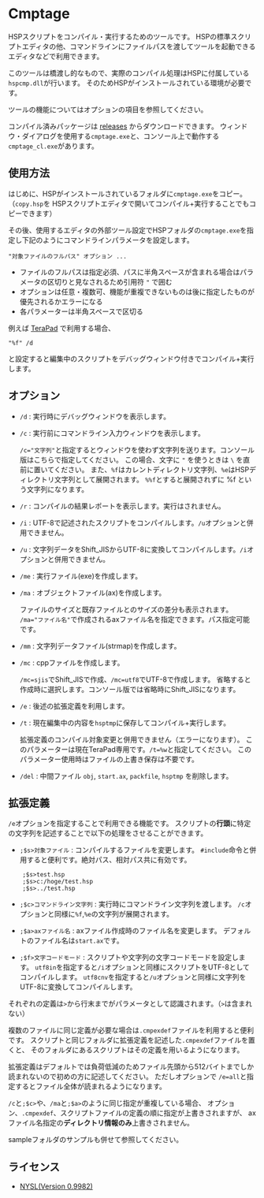 # Cmptage

HSPスクリプトをコンパイル・実行するためのツールです。
HSPの標準スクリプトエディタの他、コマンドラインにファイルパスを渡してツールを起動できるエディタなどで利用できます。

このツールは橋渡し的なもので、実際のコンパイル処理はHSPに付属している`hspcmp.dll`が行います。
そのためHSPがインストールされている環境が必要です。

ツールの機能についてはオプションの項目を参照してください。

コンパイル済みパッケージは [releases](https://github.com/skymonsters-Ks/Cmptage/releases) からダウンロードできます。
ウィンドウ・ダイアログを使用する`cmptage.exe`と、コンソール上で動作する`cmptage_cl.exe`があります。



## 使用方法

はじめに、HSPがインストールされているフォルダに`cmptage.exe`をコピー。
（`copy.hsp`を HSPスクリプトエディタで開いてコンパイル+実行することでもコピーできます）

その後、使用するエディタの外部ツール設定でHSPフォルダの`cmptage.exe`を指定し下記のようにコマンドラインパラメータを設定します。

	"対象ファイルのフルパス" オプション ...

- ファイルのフルパスは指定必須、パスに半角スペースが含まれる場合はパラメータの区切りと見なされるため引用符 `"` で囲む
- オプションは任意・複数可、機能が重複できないものは後に指定したものが優先されるかエラーになる
- 各パラメーターは半角スペースで区切る

例えば [TeraPad](https://tera-net.com/library/tpad.html) で利用する場合、

	"%f" /d

と設定すると編集中のスクリプトをデバッグウィンドウ付きでコンパイル+実行します。



## オプション

- `/d` : 実行時にデバッグウィンドウを表示します。

- `/c` : 実行前にコマンドライン入力ウィンドウを表示します。

  `/c="文字列"`と指定するとウィンドウを使わず文字列を送ります。コンソール版はこちらで指定してください。
  この場合、文字に `"` を使うときは ` \ ` を直前に置いてください。
  また、`%f`はカレントディレクトリ文字列、`%e`はHSPディレクトリ文字列として展開されます。
  `%%f`とすると展開されずに %f という文字列になります。

- `/r` : コンパイルの結果レポートを表示します。実行はされません。

- `/i` : UTF-8で記述されたスクリプトをコンパイルします。`/u`オプションと併用できません。

- `/u` : 文字列データをShift_JISからUTF-8に変換してコンパイルします。`/i`オプションと併用できません。

- `/me` : 実行ファイル(exe)を作成します。

- `/ma` : オブジェクトファイル(ax)を作成します。

  ファイルのサイズと既存ファイルとのサイズの差分も表示されます。
  `/ma="ファイル名"`で作成されるaxファイル名を指定できます。パス指定可能です。

- `/mm` : 文字列データファイル(strmap)を作成します。

- `/mc` : cppファイルを作成します。

  `/mc=sjis`でShift_JISで作成、`/mc=utf8`でUTF-8で作成します。
  省略すると作成時に選択します。コンソール版では省略時にShift_JISになります。

- `/e` : 後述の拡張定義を利用します。

- `/t` : 現在編集中の内容を`hsptmp`に保存してコンパイル+実行します。

  拡張定義のコンパイル対象変更と併用できません（エラーになります）。
  このパラメーターは現在TeraPad専用です。`/t=%w`と指定してください。
  このパラメーター使用時はファイルの上書き保存は不要です。

- `/del` : 中間ファイル `obj`, `start.ax`, `packfile`, `hsptmp` を削除します。



## 拡張定義

`/e`オプションを指定することで利用できる機能です。
スクリプトの**行頭**に特定の文字列を記述することで以下の処理をさせることができます。

- `;$s>対象ファイル` : コンパイルするファイルを変更します。
  `#include`命令と併用すると便利です。絶対パス、相対パス共に有効です。
```
	;$s>test.hsp
	;$s>c:/hoge/test.hsp
	;$s>../test.hsp
```
- `;$c>コマンドライン文字列` : 実行時にコマンドライン文字列を渡します。
  `/c`オプションと同様に`%f`,`%e`の文字列が展開されます。

- `;$a>axファイル名` : axファイル作成時のファイル名を変更します。
  デフォルトのファイル名は`start.ax`です。

- `;$f>文字コードモード` : スクリプトや文字列の文字コードモードを設定します。
  `utf8in`を指定すると`/i`オプションと同様にスクリプトをUTF-8としてコンパイルします。
  `utf8cnv`を指定すると`/u`オプションと同様に文字列をUTF-8に変換してコンパイルします。

それぞれの定義は`>`から行末までがパラメータとして認識されます。（`>`は含まれない）

複数のファイルに同じ定義が必要な場合は`.cmpexdef`ファイルを利用すると便利です。
スクリプトと同じフォルダに拡張定義を記述した`.cmpexdef`ファイルを置くと、
そのフォルダにあるスクリプトはその定義を用いるようになります。

拡張定義はデフォルトでは負荷低減のためファイル先頭から512バイトまでしか読まれないので初めの方に記述してください。
ただしオプションで `/e=all`と指定するとファイル全体が読まれるようになります。

`/c`と`;$c>`や、`/ma`と`;$a>`のように同じ指定が重複している場合、
オプション、`.cmpexdef`、スクリプトファイルの定義の順に指定が上書きされますが、
axファイル名指定の**ディレクトリ情報のみ**上書きされません。

sampleフォルダのサンプルも併せて参照してください。



## ライセンス

- [NYSL(Version 0.9982)](http://www.kmonos.net/nysl/)

